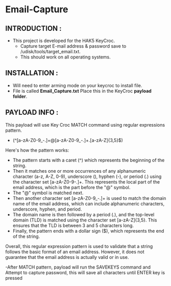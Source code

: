# Email-Capture
## INTRODUCTION :
* This project is developed for the HAK5 KeyCroc.
  - Capture target E-mail address & password save to /udisk/tools/target_email.txt.
  - This should work on all operating systems.

## INSTALLATION :
   - Will need to enter arming mode on your keycroc to install file.
   - File is called **Email_Capture.txt** Place this in the KeyCroc **payload folder**.

## PAYLOAD INFO :

This payload will use Key Croc MATCH command using regular expressions pattern.
   - (^[a-zA-Z0-9_\-\.]+@[a-zA-Z0-9_\-\.]+\.[a-zA-Z]{3,5}$)
 
 Here's how the pattern works:
 
  - The pattern starts with a caret (^) which represents the beginning of the string.
  - Then it matches one or more occurrences of any alphanumeric character (a-z, A-Z, 0-9), underscore (), hyphen (-), or period (.) using the character set [a-zA-Z0-9-.]+. This represents the local part of the email address, which is the part before the "@" symbol.
  - The "@" symbol is matched next.
  - Then another character set [a-zA-Z0-9_-.]+ is used to match the domain name of the email address, which can include alphanumeric characters, underscore, hyphen, and period.
  - The domain name is then followed by a period (.), and the top-level domain (TLD) is matched using the character set [a-zA-Z]{3,5}. This ensures that the TLD is between 3 and 5 characters long.
  - Finally, the pattern ends with a dollar sign ($), which represents the end of the string.

Overall, this regular expression pattern is used to validate that a string follows the basic format of an email address. However, it does not guarantee that the email address is actually valid or in use.

  -After MATCH pattern, payload will run the SAVEKEYS command and Attempt to capture password, this will save all characters until ENTER key is pressed
